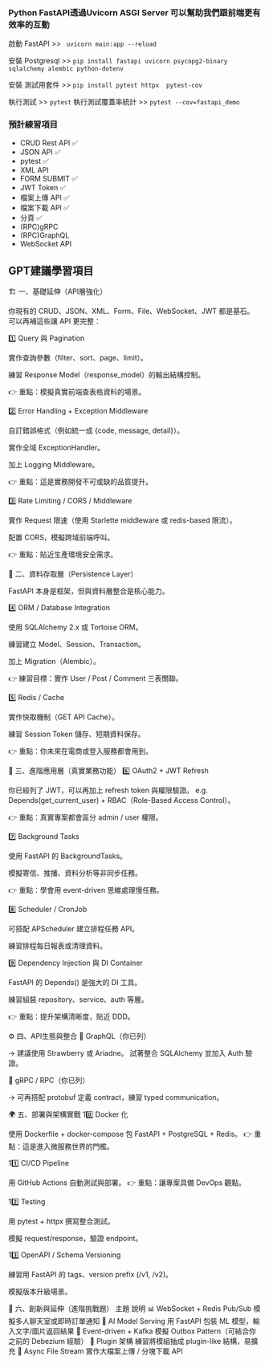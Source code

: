 ### Python FastAPI透過Uvicorn ASGI Server 可以幫助我們跟前端更有效率的互動

啟動 FastAPI >> ` uvicorn main:app --reload`

安裝 Postgresql >> `pip install fastapi uvicorn psycopg2-binary sqlalchemy alembic python-dotenv
`

安裝 測試用套件 >> `pip install pytest httpx  pytest-cov`

執行測試 >> `pytest`
執行測試覆蓋率統計 >> `pytest --cov=fastapi_demo`
### 預計練習項目

- CRUD Rest API ✅
- JSON API ✅
- pytest ✅
- XML API
- FORM SUBMIT ✅
- JWT Token ✅
- 檔案上傳 API ✅
- 檔案下載 API ✅
- 分頁 ✅
- (RPC)gRPC
- (RPC)GraphQL
- WebSocket API


## GPT建議學習項目

🏗️ 一、基礎延伸（API層強化）

你現有的 CRUD、JSON、XML、Form、File、WebSocket、JWT 都是基石。
可以再補這些讓 API 更完整：

1️⃣ Query 與 Pagination

實作查詢參數（filter、sort、page、limit）。

練習 Response Model（response_model）的輸出結構控制。

👉 重點：模擬真實前端查表格資料的場景。

2️⃣ Error Handling + Exception Middleware

自訂錯誤格式（例如統一成 {code, message, detail}）。

實作全域 ExceptionHandler。

加上 Logging Middleware。

👉 重點：這是實務開發不可或缺的品質提升。

3️⃣ Rate Limiting / CORS / Middleware

實作 Request 限速（使用 Starlette middleware 或 redis-based 限流）。

配置 CORS，模擬跨域前端呼叫。

👉 重點：貼近生產環境安全需求。

🧩 二、資料存取層（Persistence Layer）

FastAPI 本身是框架，但與資料層整合是核心能力。

4️⃣ ORM / Database Integration

使用 SQLAlchemy 2.x 或 Tortoise ORM。

練習建立 Model、Session、Transaction。

加上 Migration（Alembic）。

👉 練習目標：實作 User / Post / Comment 三表關聯。

5️⃣ Redis / Cache

實作快取機制（GET API Cache）。

練習 Session Token 儲存、短期資料保存。

👉 重點：你未來在電商或登入服務都會用到。

🧠 三、進階應用層（真實業務功能）
6️⃣ OAuth2 + JWT Refresh

你已經列了 JWT，可以再加上 refresh token 與權限驗證。
e.g. Depends(get_current_user) + RBAC（Role-Based Access Control）。

👉 重點：真實專案都會區分 admin / user 權限。

7️⃣ Background Tasks

使用 FastAPI 的 BackgroundTasks。

模擬寄信、推播、資料分析等非同步任務。

👉 重點：學會用 event-driven 思維處理慢任務。

8️⃣ Scheduler / CronJob

可搭配 APScheduler 建立排程任務 API。

練習排程每日報表或清理資料。

9️⃣ Dependency Injection 與 DI Container

FastAPI 的 Depends() 是強大的 DI 工具。

練習組裝 repository、service、auth 等層。

👉 重點：提升架構清晰度，貼近 DDD。

⚙️ 四、API生態與整合
🔹 GraphQL（你已列）

→ 建議使用 Strawberry 或 Ariadne。
試著整合 SQLAlchemy 並加入 Auth 驗證。

🔹 gRPC / RPC（你已列）

→ 可再搭配 protobuf 定義 contract，練習 typed communication。

🌍 五、部署與架構實戰
10️⃣ Docker 化

使用 Dockerfile + docker-compose 包 FastAPI + PostgreSQL + Redis。
👉 重點：這是進入微服務世界的門檻。

11️⃣ CI/CD Pipeline

用 GitHub Actions 自動測試與部署。
👉 重點：讓專案具備 DevOps 觀點。

12️⃣ Testing

用 pytest + httpx 撰寫整合測試。

模擬 request/response，驗證 endpoint。

13️⃣ OpenAPI / Schema Versioning

練習用 FastAPI 的 tags、version prefix (/v1, /v2)。

模擬版本升級場景。

🔮 六、創新與延伸（進階挑戰題）
主題	說明
📊 WebSocket + Redis Pub/Sub	模擬多人聊天室或即時訂單通知
🤖 AI Model Serving	用 FastAPI 包裝 ML 模型，輸入文字/圖片返回結果
🧱 Event-driven + Kafka	模擬 Outbox Pattern（可結合你之前的 Debezium 經驗）
🧰 Plugin 架構	練習將模組抽成 plugin-like 結構，易擴充
🧾 Async File Stream	實作大檔案上傳 / 分塊下載 API